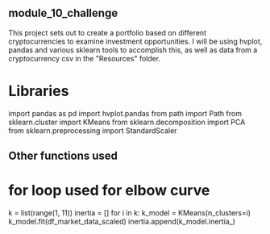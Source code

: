 ## module_10_challenge
This project sets out to create a portfolio based on different cryptocurrencies to examine investment opportunities.  I will be using hvplot, pandas and various sklearn tools to accomplish this, as well as data from a cryptocurrency csv in the "Resources" folder.

# Libraries
import pandas as pd
import hvplot.pandas
from path import Path
from sklearn.cluster import KMeans
from sklearn.decomposition import PCA
from sklearn.preprocessing import StandardScaler

## Other functions used
# for loop used for elbow curve
k = list(range(1, 11))
inertia = []
for i in k:
    k_model = KMeans(n_clusters=i)
    k_model.fit(df_market_data_scaled)
    inertia.append(k_model.inertia_)